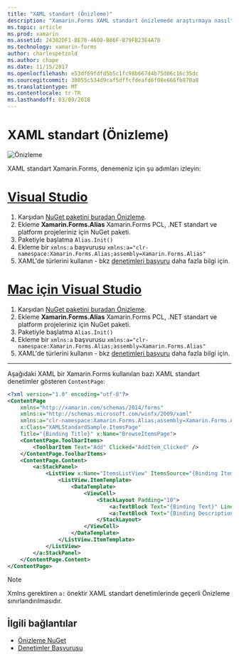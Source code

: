 ```yaml
---
title: "XAML standart (Önizleme)"
description: "Xamarin.Forms XAML standart önizlemede araştırmaya nasıl"
ms.topic: article
ms.prod: xamarin
ms.assetid: 24382DF1-BE70-4608-B86F-B79FB23E4A78
ms.technology: xamarin-forms
author: charlespetzold
ms.author: chape
ms.date: 11/15/2017
ms.openlocfilehash: e53df69fdfd5b5c1fc98b667d4b75d06c16c35dc
ms.sourcegitcommit: 30055c534d9caf5dffcfdeafd6f08e666fb870a8
ms.translationtype: MT
ms.contentlocale: tr-TR
ms.lasthandoff: 03/09/2018
---
```

# <a name="xaml-standard-preview"></a>XAML standart (Önizleme)

![Önizleme](~/media/shared/preview.png)

XAML standart Xamarin.Forms, denemeniz için şu adımları izleyin:

# <a name="visual-studiotabvswin"></a>[Visual Studio](#tab/vswin)

1. Karşıdan [NuGet paketini buradan Önizleme](https://aka.ms/xf-xamlstandard-nuget).
2. Ekleme **Xamarin.Forms.Alias** Xamarin.Forms PCL, .NET standart ve platform projeleriniz için NuGet paketi.
3. Paketiyle başlatma `Alias.Init()`
4. Ekleme bir `xmlns:a` başvurusu `xmlns:a="clr-namespace:Xamarin.Forms.Alias;assembly=Xamarin.Forms.Alias"`
5. XAML'de türlerini kullanın - bkz [denetimleri başvuru](controls.md) daha fazla bilgi için.

# <a name="visual-studio-for-mactabvsmac"></a>[Mac için Visual Studio](#tab/vsmac)

1. Karşıdan [NuGet paketini buradan Önizleme](https://aka.ms/xf-xamlstandard-nuget).
2. Ekleme **Xamarin.Forms.Alias** Xamarin.Forms PCL, .NET standart ve platform projeleriniz için NuGet paketi.
3. Paketiyle başlatma `Alias.Init()`
4. Ekleme bir `xmlns:a` başvurusu `xmlns:a="clr-namespace:Xamarin.Forms.Alias;assembly=Xamarin.Forms.Alias"`
5. XAML'de türlerini kullanın - bkz [denetimleri başvuru](controls.md) daha fazla bilgi için.

-----

Aşağıdaki XAML bir Xamarin.Forms kullanılan bazı XAML standart denetimler gösteren `ContentPage`:

```xml
<?xml version="1.0" encoding="utf-8"?>
<ContentPage 
    xmlns="http://xamarin.com/schemas/2014/forms" 
    xmlns:x="http://schemas.microsoft.com/winfx/2009/xaml" 
    xmlns:a="clr-namespace:Xamarin.Forms.Alias;assembly=Xamarin.Forms.Alias"
    x:Class="XAMLStandardSample.ItemsPage" 
    Title="{Binding Title}" x:Name="BrowseItemsPage">
    <ContentPage.ToolbarItems>
        <ToolbarItem Text="Add" Clicked="AddItem_Clicked" />
    </ContentPage.ToolbarItems>
    <ContentPage.Content>
        <a:StackPanel>
            <ListView x:Name="ItemsListView" ItemsSource="{Binding Items}" VerticalOptions="FillAndExpand" HasUnevenRows="true" RefreshCommand="{Binding LoadItemsCommand}" IsPullToRefreshEnabled="true" IsRefreshing="{Binding IsBusy, Mode=OneWay}" CachingStrategy="RecycleElement" ItemSelected="OnItemSelected">
                <ListView.ItemTemplate>
                    <DataTemplate>
                        <ViewCell>
                            <StackLayout Padding="10">
                                <a:TextBlock Text="{Binding Text}" LineBreakMode="NoWrap" Style="{DynamicResource ListItemTextStyle}" FontSize="16" />
                                <a:TextBlock Text="{Binding Description}" LineBreakMode="NoWrap" Style="{DynamicResource ListItemDetailTextStyle}" FontSize="13" />
                            </StackLayout>
                        </ViewCell>
                    </DataTemplate>
                </ListView.ItemTemplate>
            </ListView>
        </a:StackPanel>
    </ContentPage.Content>
</ContentPage>
```

> [!NOTE]
> Xmlns gerektiren `a:` önektir XAML standart denetimlerinde geçerli Önizleme sınırlandırılmasıdır.


## <a name="related-links"></a>İlgili bağlantılar

- [Önizleme NuGet](https://aka.ms/xf-xamlstandard-nuget)
- [Denetimler Başvurusu](controls.md)

